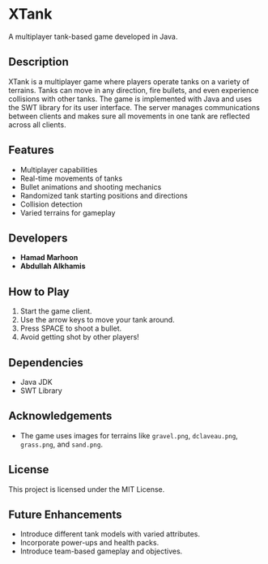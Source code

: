 # XTank

A multiplayer tank-based game developed in Java.

## Description

XTank is a multiplayer game where players operate tanks on a variety of terrains. Tanks can move in any direction, fire bullets, and even experience collisions with other tanks. The game is implemented with Java and uses the SWT library for its user interface. The server manages communications between clients and makes sure all movements in one tank are reflected across all clients.

## Features

- Multiplayer capabilities
- Real-time movements of tanks
- Bullet animations and shooting mechanics
- Randomized tank starting positions and directions
- Collision detection
- Varied terrains for gameplay

## Developers

- **Hamad Marhoon** 
- **Abdullah Alkhamis**

## How to Play

1. Start the game client.
2. Use the arrow keys to move your tank around.
3. Press SPACE to shoot a bullet.
4. Avoid getting shot by other players!

## Dependencies

- Java JDK
- SWT Library

## Acknowledgements

- The game uses images for terrains like `gravel.png`, `dclaveau.png`, `grass.png`, and `sand.png`.

## License

This project is licensed under the MIT License.

## Future Enhancements

- Introduce different tank models with varied attributes.
- Incorporate power-ups and health packs.
- Introduce team-based gameplay and objectives.
